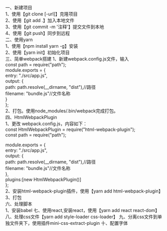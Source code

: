 一、新建项目  
1、使用【git clone [-url]】克隆项目  
2、使用【git add .】加入本地文件  
3、使用【git commit -m '注释'】提交文件到本地  
4、使用【git push】同步到远程  
二、使用yarn  
1、使用【npm install yarn -g】安装  
2、使用【yarn init】初始化项目  
三、简单webpack搭建
1、新建webpack.config.js文件，输入  
const path = require("path");  
module.exports = {  
    entry: "./src/app.js",  
    output: {  
        path: path.resolve(__dirname, "dist"),//路径  
        filename: "bundle.js"//文件名称  
    }  
};  
2、打包。使用node_modules/.bin/webpack完成打包。  
四、HtmlWebpackPlugin   
1、更改 webpack.config.js，内容如下：   
const HtmlWebpackPlugin  = require("html-webpack-plugin");  
const path = require("path");  

module.exports = {  
    entry: "./src/app.js",  
    output: {  
        path: path.resolve(__dirname, "dist"),//路径  
        filename: "bundle.js"//文件名称  
    },  
    plugins:[new HtmlWebpackPlugin()]  
};  
2、安装html-webpack-plugin插件，使用【yarn add html-webpack-plugin】  
3、打包  
六、处理脚本  
1、安装babel
七、使用react,安装react，使用【yarn add react react-dom】
八、处理css文件【yarn add style-loader css-loader】
九、分离css文件到单独文件夹下，使用插件mini-css-extract-plugin
十、配置字体